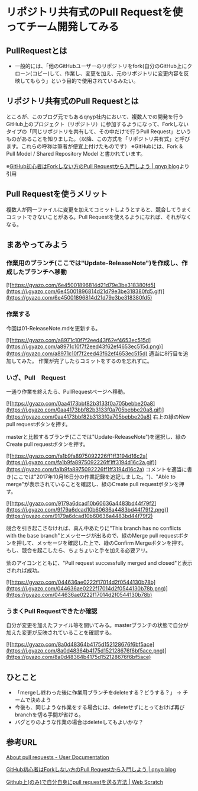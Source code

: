# リポジトリ共有式のPull Requestを使ってチーム開発してみる

## PullRequestとは

- 一般的には、「他のGitHubユーザーのリポジトリをfork(自分のGitHub上にクローン(コピー)して、作業し、変更を加え、元のリポジトリに変更内容を反映してもらう」という目的で使用されているみたい。
   
## リポジトリ共有式のPull Requestとは
>
ところが、このブログ元でもあるqnyp社内において、複数人での開発を行うGitHub上のプロジェクト（リポジトリ）に参加するようになって、Forkしないタイプの「同じリポジトリを共有して、その中だけで行うPull Request」というものがあることを知りました。（以降、この方式を「リポジトリ共有式」と呼びます。これらの呼称は筆者が便宜上付けたものです）
※GitHubには、Fork & Pull Model / Shared Repository Model と書かれています。

※[GitHub初心者はForkしない方のPull Requestから入門しよう | qnyp blog](http://blog.qnyp.com/2013/05/28/pull-request-for-github-beginners/)より引用

## Pull Requestを使うメリット
複数人が同一ファイルに変更を加えてコミットしようとすると、競合してうまくコミットできないことがある。Pull Requestを使えるようになれば、それがなくなる。


## まあやってみよう

### 作業用のブランチ(ここでは"Update-ReleaseNote")を作成し、作成したブランチへ移動

[![https://gyazo.com/6e45001896814d21d79e3be318380fd5](https://i.gyazo.com/6e45001896814d21d79e3be318380fd5.gif)](https://gyazo.com/6e45001896814d21d79e3be318380fd5)


### 作業する
今回は01-ReleaseNote.mdを更新する。

[![https://gyazo.com/a8971c10f7f2eed43f62ef4653ec515d](https://i.gyazo.com/a8971c10f7f2eed43f62ef4653ec515d.png)](https://gyazo.com/a8971c10f7f2eed43f62ef4653ec515d)
適当に8行目を追加してみた。
作業が完了したらコミットをするのを忘れずに。


### いざ、Pull　Request
一通り作業を終えたら、PullRequestページへ移動。

[![https://gyazo.com/0aa4173bbf82b3133f0a705bebbe20a8](https://i.gyazo.com/0aa4173bbf82b3133f0a705bebbe20a8.gif)](https://gyazo.com/0aa4173bbf82b3133f0a705bebbe20a8)
右上の緑のNew pull requestボタンを押す。

masterと比較するブランチ(ここでは"Update-ReleaseNote")を選択し、緑のCreate pull requestボタンを押す。

[![https://gyazo.com/fa1b9fa8975092226ff1ff3194d16c2a](https://i.gyazo.com/fa1b9fa8975092226ff1ff3194d16c2a.gif)](https://gyazo.com/fa1b9fa8975092226ff1ff3194d16c2a)
コメントを適当に書き(ここでは"2017年10月16日分の作業記録を追記しました。")、"Able to merge"が表示されていることを確認し、緑のCreate pull requestボタンを押す。

[![https://gyazo.com/9179a6dcad10b60636a4483bd44f79f2](https://i.gyazo.com/9179a6dcad10b60636a4483bd44f79f2.png)](https://gyazo.com/9179a6dcad10b60636a4483bd44f79f2)

競合を引き起こさなければ、真ん中あたりに"This branch has no conflicts with the base branch"とメッセージが出るので、緑のMerge pull requestボタンを押して、メッセージを確認した上で、緑のConfirm Mergeボタンを押す。
もし、競合を起こしたら、ちょちょいと手を加える必要アリ。

紫のアイコンとともに、"Pull request successfully merged and closed"と表示されれば成功。

[![https://gyazo.com/044636ae0222f17014d2f0544130b78b](https://i.gyazo.com/044636ae0222f17014d2f0544130b78b.png)](https://gyazo.com/044636ae0222f17014d2f0544130b78b)


### うまくPull Requestできたか確認
自分が変更を加えたファイル等を開いてみる。masterブランチの状態で自分が加えた変更が反映されていることを確認する。

[![https://gyazo.com/8a0d48364b4175d152128676f6bf5ace](https://i.gyazo.com/8a0d48364b4175d152128676f6bf5ace.png)](https://gyazo.com/8a0d48364b4175d152128676f6bf5ace)


## ひとこと
- 「mergeし終わった後に作業用ブランチをdeleteする？どうする？」 -> チームで決めよう
- 今後も、同じような作業をする場合には、deleteせずにとっておけば再びbranchを切る手間が省ける。
- バグとりのような作業の場合はdeleteしてもよいかな？



## 参考URL

[About pull requests - User Documentation](https://help.github.com/articles/about-pull-requests/)

[GitHub初心者はForkしない方のPull Requestから入門しよう | qnyp blog](http://blog.qnyp.com/2013/05/28/pull-request-for-github-beginners/)

[Github上(のみ)で自分自身にpull requestを送る方法 | Web Scratch](http://efcl.info/2014/0305/res3702/)
